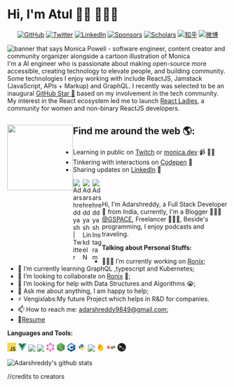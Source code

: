 # Hi, I'm Atul 👋🏾 👩🏾‍💻


<p align="center">
	<a href="https://github.com/terrytangyuan"><img src="https://img.shields.io/github/followers/terrytangyuan.svg?label=GitHub&style=social" alt="GitHub"></a>
	<a href="https://twitter.com/TerryTangYuan"><img src="https://img.shields.io/twitter/follow/TerryTangYuan?label=Twitter&style=social" alt="Twitter"></a>
	<a href="https://www.linkedin.com/in/terrytangyuan"><img src="https://img.shields.io/badge/LinkedIn--_.svg?style=social&logo=linkedin" alt="LinkedIn"></a>
	<a href="https://github.com/sponsors/terrytangyuan"><img src="https://img.shields.io/badge/Sponsors--_.svg?style=social&logo=github&logoColor=EA4AAA" alt="Sponsors"></a>
	<a href="https://scholar.google.com/citations?user=2GYttqUAAAAJ&hl=en"><img src="https://img.shields.io/badge/Scholar-1k-_.svg?style=social&logo=google-scholar" alt="Scholars"></a>
	<a href="https://www.zhihu.com/people/terrytangyuan"><img src="https://img.shields.io/badge/知乎--_.svg?style=social&logo=zhihu" alt="知乎"></a>
	<a href="https://weibo.com/5681818134"><img src="https://img.shields.io/badge/微博--_.svg?style=social&logo=sina-weibo" alt="微博"></a>
</p>

<img src="https://raw.githubusercontent.com/M0nica/M0nica/master/gh-header-image-cropped.png" alt="banner that says Monica Powell - software engineer, content creator and community organizer alongside a cartoon illustration of Monica">
I'm a AI engineer who is passionate about making open-source more accessible, creating technology to elevate people, and building community. Some technologies I enjoy working with include ReactJS, Jamstack (JavaScript, APIs + Markup) and GraphQL. I recently was selected to be an inaugural <a href="https://stars.github.com/">GitHub Star 🌟</a> based on my involvement in the tech community.  My interest in the React ecosystem led me to launch <a href="https://www.meetup.com/React-Ladies/">React Ladies</a>, a community for women and non-binary ReactJS developers.


## Find me around the web 🌎: <a href="https://github.com/sponsors/M0nica"><img align="left" width="150" height="150" src="https://github.com/M0nica/M0nica/blob/main/octomonica/m0nica-octocat-rotating.gif?raw=true"></a>
- Learning in public on <a href="https://www.twitch.tv/blacktechdiva">Twitch</a> or <a href="https://www.monica.dev">monica.dev</a> 📹 ✍🏾
- Tinkering with interactions on <a href="https://codepen.io/m0nica"> Codepen</a> 🏓
- Sharing updates on <a href="https://www.linkedin.com/in/monicampowell/">LinkedIn</a> 💼



<a href="https://twitter.com/adarshreddyash">
  <img align="left" alt="Adarshreddyash | Twitter" width="22px" src="https://cdn.jsdelivr.net/npm/simple-icons@v3/icons/twitter.svg" />
</a>
<a href="https://www.linkedin.com/in/adarshreddyash/">
  <img align="left" alt="Adarshreddyash LinkdeIN" width="22px" src="https://cdn.jsdelivr.net/npm/simple-icons@v3/icons/linkedin.svg" />
</a>
<a href="https://www.instagram.com/adarshreddyash/">
  <img align="left" alt="Adarshreddyash Instagram" width="22px" src="https://cdn.jsdelivr.net/npm/simple-icons@v3/icons/instagram.svg" />
</a>
<br />
<br />

Hi, I'm Adarshreddy, a Full Stack Developer 🚀 from India, currently, I'm a Blogger 🙍🏽‍♂️ [@GSPACE](https://glammingspace.blogspot.com), Freelancer 👨🏽‍💻, Beside's programming, I enjoy podcasts and traveling.
  
**Talking about Personal Stuffs:**

- 👨🏽‍💻 I’m currently working on [Ronix](https://github.com/Adarshreddyash/ronix-frontend);
- 🌱 I’m currently learning GraphQL ,typescript and Kubernetes; 
- 👯 I’m looking to collaborate on [Ronix](https://github.com/Adarshreddyash/ronix-frontend) 🤝;
- 🤔 I’m looking for help with Data Structures and Algorithms 😭;
- 💬 Ask me about anything, I am happy to help;
- ⚡️ Vengixlabs:My future Project which helps in R&D for companies. 
- 📫 How to reach me: adarshreddy9849@gmail.com;
- 📝[Resume](https://adarshreddyash.me/assets/Adarshreddy's%20Resume.pdf)

**Languages and Tools:**  

<code><img height="20" src="https://raw.githubusercontent.com/github/explore/80688e429a7d4ef2fca1e82350fe8e3517d3494d/topics/javascript/javascript.png"></code>
<code><img height="20" src="https://raw.githubusercontent.com/github/explore/80688e429a7d4ef2fca1e82350fe8e3517d3494d/topics/vue/vue.png"></code>
<code><img height="20" src="https://cdn.iconscout.com/icon/free/png-512/django-12-1175186.png"></code>
<code><img height="20" src="https://upload.wikimedia.org/wikipedia/commons/thumb/1/10/CSS3_and_HTML5_logos_and_wordmarks.svg/791px-CSS3_and_HTML5_logos_and_wordmarks.svg.png"></code>
<code><img height="20" src="https://raw.githubusercontent.com/github/explore/5c058a388828bb5fde0bcafd4bc867b5bb3f26f3/topics/graphql/graphql.png"></code>
<code><img height="20" src="https://raw.githubusercontent.com/github/explore/80688e429a7d4ef2fca1e82350fe8e3517d3494d/topics/nodejs/nodejs.png"></code>
<code><img height="20" src="https://raw.githubusercontent.com/github/explore/80688e429a7d4ef2fca1e82350fe8e3517d3494d/topics/cpp/cpp.png"></code>
<code><img height="20" src="https://raw.githubusercontent.com/github/explore/80688e429a7d4ef2fca1e82350fe8e3517d3494d/topics/python/python.png"></code>
<code><img height="20" src="https://cdn.iconscout.com/icon/free/png-512/aws-1869025-1583149.png"></code>
<code><img height="20" src="https://raw.githubusercontent.com/github/explore/80688e429a7d4ef2fca1e82350fe8e3517d3494d/topics/firebase/firebase.png"></code>
<code><img height="20" src="https://raw.githubusercontent.com/github/explore/80688e429a7d4ef2fca1e82350fe8e3517d3494d/topics/git/git.png"></code>
<code><img height="20" src="https://raw.githubusercontent.com/github/explore/80688e429a7d4ef2fca1e82350fe8e3517d3494d/topics/terminal/terminal.png"></code>



![Adarshreddy's github stats](https://github-readme-stats.vercel.app/api?username=adarshreddyash&show_icons=true&hide_border=true)

//credits to creators
